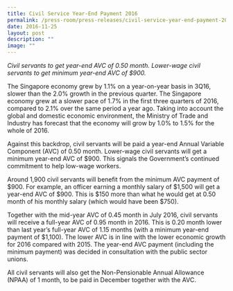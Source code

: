 ```yaml
---
title: Civil Service Year‑End Payment 2016
permalink: /press-room/press-releases/civil-service-year-end-payment-2016/
date: 2016-11-25
layout: post
description: ""
image: ""
---
```

_Civil servants to get year-end AVC of 0.50 month. Lower-wage civil servants to get minimum year-end AVC of $900._  
  
The Singapore economy grew by 1.1% on a year-on-year basis in 3Q16, slower than the 2.0% growth in the previous quarter. The Singapore economy grew at a slower pace of 1.7% in the first three quarters of 2016, compared to 2.1% over the same period a year ago. Taking into account the global and domestic economic environment, the Ministry of Trade and Industry has forecast that the economy will grow by 1.0% to 1.5% for the whole of 2016.   
  
Against this backdrop, civil servants will be paid a year-end Annual Variable Component (AVC) of 0.50 month. Lower-wage civil servants will get a minimum year-end AVC of $900. This signals the Government’s continued commitment to help low-wage workers.  
  
Around 1,900 civil servants will benefit from the minimum AVC payment of $900. For example, an officer earning a monthly salary of $1,500 will get a year-end AVC of $900. This is $150 more than what he would get at 0.50 month of his monthly salary (which would have been $750).  
  
Together with the mid-year AVC of 0.45 month in July 2016, civil servants will receive a full-year AVC of 0.95 month in 2016. This is 0.20 month lower than last year’s full-year AVC of 1.15 months (with a minimum year-end payment of $1,100). The lower AVC is in line with the lower economic growth for 2016 compared with 2015. The year-end AVC payment (including the minimum payment) was decided in consultation with the public sector unions.   
  
All civil servants will also get the Non-Pensionable Annual Allowance (NPAA) of 1 month, to be paid in December together with the AVC.